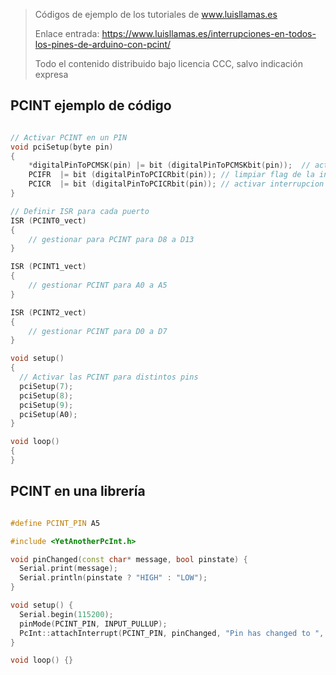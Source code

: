 > Códigos de ejemplo de los tutoriales de www.luisllamas.es
>
> Enlace entrada: https://www.luisllamas.es/interrupciones-en-todos-los-pines-de-arduino-con-pcint/
>
> Todo el contenido distribuido bajo licencia CCC, salvo indicación expresa


## PCINT ejemplo de código
```cpp
// Activar PCINT en un PIN
void pciSetup(byte pin)
{
    *digitalPinToPCMSK(pin) |= bit (digitalPinToPCMSKbit(pin));  // activar pin en PCMSK
    PCIFR  |= bit (digitalPinToPCICRbit(pin)); // limpiar flag de la interrupcion en PCIFR
    PCICR  |= bit (digitalPinToPCICRbit(pin)); // activar interrupcion para el grupo en PCICR
}

// Definir ISR para cada puerto
ISR (PCINT0_vect) 
{    
    // gestionar para PCINT para D8 a D13
}

ISR (PCINT1_vect) 
{
    // gestionar PCINT para A0 a A5
}  

ISR (PCINT2_vect) 
{
    // gestionar PCINT para D0 a D7
}  

void setup() 
{  
  // Activar las PCINT para distintos pins
  pciSetup(7);
  pciSetup(8);
  pciSetup(9);
  pciSetup(A0);
}

void loop() 
{
}
```



## PCINT en una librería
```cpp
#define PCINT_PIN A5

#include <YetAnotherPcInt.h>

void pinChanged(const char* message, bool pinstate) {
  Serial.print(message);
  Serial.println(pinstate ? "HIGH" : "LOW");
}

void setup() {
  Serial.begin(115200);
  pinMode(PCINT_PIN, INPUT_PULLUP);
  PcInt::attachInterrupt(PCINT_PIN, pinChanged, "Pin has changed to ", CHANGE);
}

void loop() {}
```


